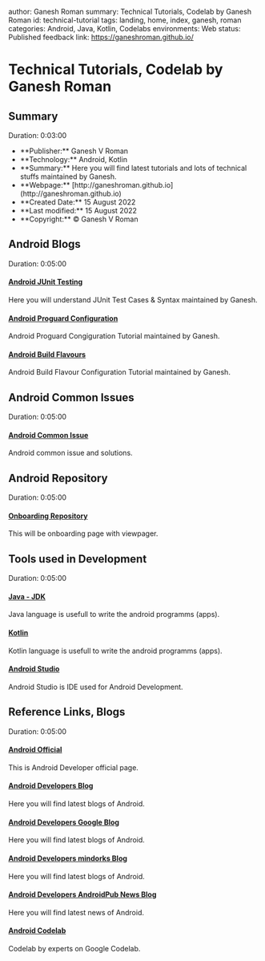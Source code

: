 author: Ganesh Roman
summary: Technical Tutorials, Codelab by Ganesh Roman
id: technical-tutorial
tags: landing, home, index, ganesh, roman
categories: Android, Java, Kotlin, Codelabs
environments: Web
status: Published
feedback link: https://ganeshroman.github.io/

# Technical Tutorials, Codelab by Ganesh Roman


## Summary 
Duration: 0:03:00


<ul>
<li> **Publisher:**  Ganesh V Roman 
<li> **Technology:**  Android, Kotlin 
<li> **Summary:**  Here you will find latest tutorials and lots of technical stuffs maintained by Ganesh.
<li> **Webpage:**  [http://ganeshroman.github.io](http://ganeshroman.github.io)
<li> **Created Date:** 15 August 2022
<li> **Last modified:** 15 August 2022 
<li> **Copyright:** © Ganesh V Roman 
</ul>




## Android Blogs 
Duration: 0:05:00


#### [Android JUnit Testing](http://ganeshroman.github.io/blogs/2/android-j-unit-testing/index.html#0)
Here you will understand JUnit Test Cases & Syntax maintained by Ganesh.


#### [Android Proguard Configuration](http://ganeshroman.github.io/blogs/3/android-proguard-config/index.html#0)
Android Proguard Congiguration Tutorial maintained by Ganesh.


#### [Android Build Flavours](http://ganeshroman.github.io/blogs/4/android-build-flavours/index.html#0)
Android Build Flavour Configuration Tutorial maintained by Ganesh.





## Android Common Issues
Duration: 0:05:00


#### [Android Common Issue ](https://github.com/ganeshroman/android-issues-solve)
Android common issue and solutions.










## Android Repository
Duration: 0:05:00



#### [Onboarding Repository](https://github.com/ganeshroman/Onboarding)
This will be onboarding page with viewpager.






## Tools used in Development
Duration: 0:05:00


#### [Java - JDK ](https://www.oracle.com/java/technologies/downloads/)
Java language is usefull to write the android programms (apps).


#### [Kotlin](https://kotlinlang.org/)
Kotlin language is usefull to write the android programms (apps).


#### [Android Studio](https://developer.android.com/studio)
Android Studio is IDE used for Android Development.








## Reference Links, Blogs
Duration: 0:05:00


#### [Android Official](https://developer.android.com/)
This is Android Developer official page.


#### [Android Developers Blog](https://www.androiddeveloper.co.in/blog/)
Here you will find latest blogs of Android.


#### [Android Developers Google Blog](https://android-developers.googleblog.com/)
Here you will find latest blogs of Android.


#### [Android Developers mindorks Blog](https://blog.mindorks.com/blogs/android)
Here you will find latest blogs of Android.


#### [Android Developers AndroidPub News Blog](https://medium.com/android-news)
Here you will find latest news of Android.

#### [Android Codelab](https://codelabs.developers.google.com/?product=android)
Codelab by experts on Google Codelab.









